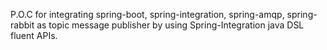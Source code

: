P.O.C for integrating spring-boot, spring-integration, spring-amqp, spring-rabbit as topic message publisher 
by using Spring-Integration java DSL fluent APIs.
